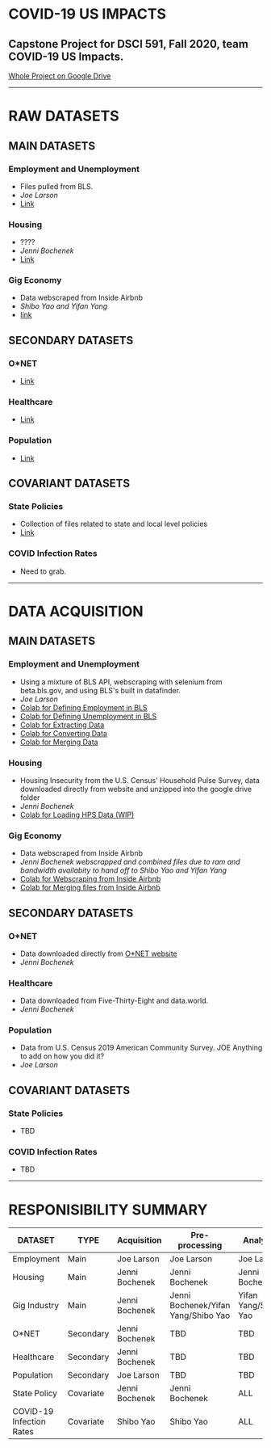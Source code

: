 # COVID-19 US IMPACTS
## Capstone Project for DSCI 591, Fall 2020, team COVID-19 US Impacts.

[Whole Project on Google Drive](https://drive.google.com/drive/folders/19lfxsikXBMdrO1NtgSw3vby5qSIUweOT?usp=sharing)

---
# RAW DATASETS
## MAIN DATASETS
### Employment and Unemployment
- Files pulled from BLS.
- *Joe Larson*
- [Link](https://drive.google.com/drive/folders/1G8CtuVW_-vminXfllFqchp7HxZY__MOf?usp=sharing)

### Housing
- ????
- *Jenni Bochenek*
- [Link](https://drive.google.com/drive/folders/1uUxcXyEI5Sd8kzCF6nYGPxXofZt5Z3Uk?usp=sharing)

### Gig Economy
- Data webscraped from Inside Airbnb
- *Shibo Yao and Yifan Yang*
- [link](https://drive.google.com/drive/folders/1uUxcXyEI5Sd8kzCF6nYGPxXofZt5Z3Uk?usp=sharing)

## SECONDARY DATASETS
### O\*NET 
- [Link](https://drive.google.com/drive/folders/1oM_zdreL6KT9U784PeAH0Z-ZDWaYSoKI?usp=sharing)

### Healthcare
- [Link](https://drive.google.com/drive/folders/1iECY-vzQSwlk8Vqn-4cb86gC2jD01YDf?usp=sharing)

### Population
- [Link](https://drive.google.com/drive/folders/1pJGSVfCg-vrLQjgIcwk7N5L7KgJgO23y?usp=sharing)

## COVARIANT DATASETS
### State Policies
- Collection of files related to state and local level policies
- [Link](https://drive.google.com/drive/folders/1t4oifBna6v0Z6VMyP_-ZrAtPgbS7__Sd?usp=sharing)

### COVID Infection Rates
- Need to grab.

---

# DATA ACQUISITION
## MAIN DATASETS
### Employment and Unemployment
- Using a mixture of BLS API, webscraping with selenium from beta.bls.gov, and using BLS's built in datafinder.
- *Joe Larson*
- [Colab for Defining Employment in BLS](https://colab.research.google.com/drive/17fNM9f3VWPehbJHCtwCb7jP0d2kpoksl?usp=sharing)
- [Colab for Defining Unemployment in BLS](https://colab.research.google.com/drive/1WGfhxWrNLSbwfizu2yVaAzuiC2zhJYeY?usp=sharing)
- [Colab for Extracting Data](https://colab.research.google.com/drive/12rANdvd2rwA7mkIF-yKECb8rFuEvJTxt?usp=sharing)
- [Colab for Converting Data](https://colab.research.google.com/drive/1RW4rUS9QxaAEkITVGtThxRniB3ic2c2L?usp=sharing)
- [Colab for Merging Data](https://colab.research.google.com/drive/1RW4rUS9QxaAEkITVGtThxRniB3ic2c2L?usp=sharing)

### Housing
- Housing Insecurity from the U.S. Census' Household Pulse Survey, data downloaded directly from website and unzipped into the google drive folder
- *Jenni Bochenek*
- [Colab for Loading HPS Data (WIP)](https://colab.research.google.com/drive/1RW4rUS9QxaAEkITVGtThxRniB3ic2c2L?usp=sharing)


### Gig Economy
- Data webscraped from Inside Airbnb
- *Jenni Bochenek webscrapped and combined files due to ram and bandwidth availabity to hand off to Shibo Yao and Yifan Yang*
- [Colab for Webscraping from Inside Airbnb](https://colab.research.google.com/drive/1xzqiVfgRlyZM9k86g2GrAHOKKLJYVBaY?usp=sharing)
- [Colab for Merging files from Inside Airbnb](https://colab.research.google.com/drive/11Ir_ePkndMNnKvtK4k1ITmwLTlQpLrbh?usp=sharing)


## SECONDARY DATASETS
### O\*NET
- Data downloaded directly from [O\*NET website](https://www.onetcenter.org/database.html)
- *Jenni Bochenek*

### Healthcare
- Data downloaded from Five-Thirty-Eight and data.world.
- *Jenni Bochenek*

### Population
- Data from U.S. Census 2019 American Community Survey. JOE Anything to add on how you did it?
- *Joe Larson*

## COVARIANT DATASETS
### State Policies
- TBD

### COVID Infection Rates
- TBD

---
# RESPONISIBILITY SUMMARY

|    DATASET    | TYPE |  Acquisition  | Pre-processing |   Analysis    | Visualizations |
| ------------- | ---- | ------------- | -------------- | ------------- | -------------- |
|  Employment   | Main | Joe Larson    | Joe Larson     | Joe Larson    | Joe Larson     |
|    Housing    | Main | Jenni Bochenek| Jenni Bochenek | Jenni Bochenek| Jenni Bochenek |
| Gig Industry  | Main | Jenni Bochenek| Jenni Bochenek/Yifan Yang/Shibo Yao | Yifan Yang/Shibo Yao| Yifan Yang/Shibo Yao |
|    O\*NET    | Secondary | Jenni Bochenek | TBD | TBD | TBD |
|    Healthcare    | Secondary | Jenni Bochenek | TBD | TBD | TBD |
|    Population    | Secondary | Joe Larson | TBD | TBD | TBD |
|  State Policy | Covariate | Jenni Bochenek | Jenni Bochenek | ALL | ALL |
| COVID-19 Infection Rates | Covariate | Shibo Yao | Shibo Yao | ALL | ALL |
